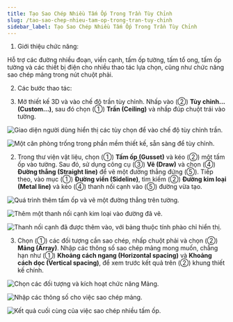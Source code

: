 ```yaml
---
title: Tạo Sao Chép Nhiều Tấm Ốp Trong Trần Tùy Chỉnh
slug: /tao-sao-chep-nhieu-tam-op-trong-tran-tuy-chinh
sidebar_label: Tạo Sao Chép Nhiều Tấm Ốp Trong Trần Tùy Chỉnh
---
```


1. Giới thiệu chức năng:

Hỗ trợ các đường nhiều đoạn, viền cạnh, tấm ốp tường, tấm tổ ong, tấm ốp tường và các thiết bị điện cho nhiều thao tác lựa chọn, cũng như chức năng sao chép mảng trong nút chuột phải.

2. Các bước thao tác:

1. Mở thiết kế 3D và vào chế độ trần tùy chỉnh. Nhấp vào (②) **Tùy chỉnh... (Custom...)**, sau đó chọn (①) **Trần (Ceiling)** và nhấp đúp chuột trái vào tường.

![Giao diện người dùng hiển thị các tùy chọn để vào chế độ tùy chỉnh trần.](https://storage.googleapis.com/jegavn_kb/image_jegavn/751.1.png)

![Một căn phòng trống trong phần mềm thiết kế, sẵn sàng để tùy chỉnh.](https://storage.googleapis.com/jegavn_kb/image_jegavn/751.2.png)

2. Trong thư viện vật liệu, chọn (①) **Tấm ốp (Gusset)** và kéo (②) một tấm ốp vào tường. Sau đó, sử dụng công cụ (③) **Vẽ (Draw)** và chọn (④) **Đường thẳng (Straight line)** để vẽ một đường thẳng đứng (⑤). Tiếp theo, vào mục (①) **Đường viền (Sideline)**, tìm kiếm (②) **Đường kim loại (Metal line)** và kéo (④) thanh nối cạnh vào (⑤) đường vừa tạo.

![Quá trình thêm tấm ốp và vẽ một đường thẳng trên tường.](https://storage.googleapis.com/jegavn_kb/image_jegavn/751.3.png)

![Thêm một thanh nối cạnh kim loại vào đường đã vẽ.](https://storage.googleapis.com/jegavn_kb/image_jegavn/751.4.png)

![Thanh nối cạnh đã được thêm vào, với bảng thuộc tính phào chỉ hiển thị.](https://storage.googleapis.com/jegavn_kb/image_jegavn/751.5.png)

3. Chọn (①) các đối tượng cần sao chép, nhấp chuột phải và chọn (②) **Mảng (Array)**. Nhập các thông số sao chép mảng mong muốn, chẳng hạn như (①) **Khoảng cách ngang (Horizontal spacing)** và **Khoảng cách dọc (Vertical spacing)**, để xem trước kết quả trên (②) khung thiết kế chính.

![Chọn các đối tượng và kích hoạt chức năng Mảng.](https://storage.googleapis.com/jegavn_kb/image_jegavn/751.6.png)

![Nhập các thông số cho việc sao chép mảng.](https://storage.googleapis.com/jegavn_kb/image_jegavn/751.7.png)

![Kết quả cuối cùng của việc sao chép nhiều tấm ốp.](https://storage.googleapis.com/jegavn_kb/image_jegavn/751.8.png)